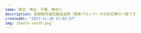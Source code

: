 ```yaml
---
name: 東京、埼玉、千葉、神奈川
description: 登録販売者試験過去問（関東ブロック）の分析記事の一覧です
createdAt: "2027-11-20 11:02:57"
img: /kanto-south.png
---
```

